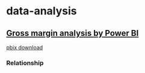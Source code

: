 # data-analysis

<h2><a href="https://github.com/LovelyEmma/data-analysis/blob/master/Retail%20Analysis.pdf">Gross margin analysis by Power BI </a></h2>

<a href="https://github.com/LovelyEmma/data-analysis/blob/master/Retail%20Analysis.pbix">pbix download</a>

<h3>Relationship</h3>




